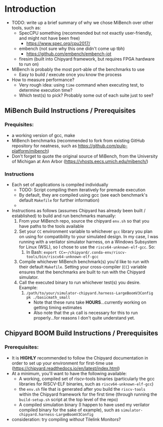 # Introduction
- TODO: write up a brief summary of why we chose MiBench over other tools, such as:
  - SpecCPU something (recommended but not exactly user-friendly, and might not have been free)
    - https://www.spec.org/cpu2017/
  - embench (not sure why this one didn't come up tbh)
    - https://github.com/embench/embench-iot
  - firesim (built into Chipyard framework, but requires FPGA hardware to run on)
- MiBench is probably the most port-able of the benchmarks to use
  - Easy to build / execute once you know the process
- How to measure performance?
  - Very rough idea: using `time` command when executing test, to determine execution time?
  - Which test(s) to pick? Probably some out of each suite just to see?

## MiBench Build Instructions / Prerequisites
### Prequisites:
- a working version of gcc, make
- MiBench benchmarks (recommended to fork from existing GitHub repository for neatness, such as https://github.com/pulp-platform/mibench)
- Don't forget to quote the original source of MiBench, from the University of Michigan at Ann Arbor (https://vhosts.eecs.umich.edu/mibench/)

### Instructions
- Each set of applications is compiled individually
  - TODO: Script compiling them iteratively for premade execution
  - By default, they are compiled using gcc (see each benchmark's default `Makefile` for further information)
  - 
- Instructions as follows (assumes Chipyard has already been built / established) to build and run benchmarks manually:
  1. From your MiBench repo, source the chipyard `env.sh` so that you have paths to the tools available
  1. Set your `CC` environment variable to whichever `gcc` library you plan on using for compatibility to your simulated design. In my case, I was running with a verilator simulator harness, on a Windows Subsystem for Linux (WSL), so I chose to use the `riscv64-unknown-elf-gcc`. So:
     1. In Bash: `export CC=~/chipyard/.conda-env/riscv-tools/bin/riscv64-unknown-elf-gcc`
  1. Compile whichever MiBench benchmark(s) you'd like to run with their default `Makefile`. Setting your cross-compiler (`CC`) variable ensures that the benchmarks are built to run with the Chipyard simulator.
  1. Call the executed binary to run whichever test(s) you desire. Example:
     1. `/path/to/your/simulator-chipyard.harness-LargeBoomV3Config pk ./basicmath_small`
        - Note that these runs take **HOURS**...currently working on getting timing estimates
        - Also note that the `pk` call is necessary for this to run properly...for reasons I don't quite understand yet.

## Chipyard BOOM Build Instructions / Prerequisites
### Prerequisites:
- It is **HIGHLY** recommended to follow the Chipyard documentation in order to set up your environment for first-time use (https://chipyard.readthedocs.io/en/latest/index.html)
- At a minimum, you'll want to have the following available:
  - A working, compiled set of riscv-tools binaries (particularly the gcc libraries for RISCV-ELF binaries, such as `riscv64-unknown-elf-gcc`)
  - the `env.sh` file that is generated after you build the `riscv-tools` within the Chipyard framework for the first time (through running the `build-setup.sh` script at the top level of the repo)
  - A compiled simulation binary (I happen to have used my verilator compiled binary for the sake of example), such as `simulator-chipyard.harness-LargeBoomV3Config`
- consideration: try compiling *without* Tilelink Monitors?